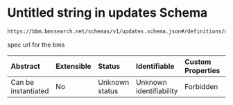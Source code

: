 # Untitled string in updates Schema

```txt
https://bbm.bmssearch.net/schemas/v1/updates.schema.json#/definitions/updates_bms/properties/url
```

spec url for the bms

| Abstract            | Extensible | Status         | Identifiable            | Custom Properties | Additional Properties | Access Restrictions | Defined In                                                                          |
| :------------------ | :--------- | :------------- | :---------------------- | :---------------- | :-------------------- | :------------------ | :---------------------------------------------------------------------------------- |
| Can be instantiated | No         | Unknown status | Unknown identifiability | Forbidden         | Allowed               | none                | [updates.schema.json*](../../schemas/v1/updates.schema.json "open original schema") |

